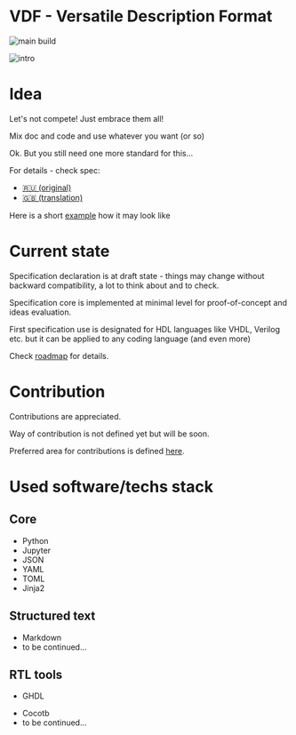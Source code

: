 # VDF - Versatile Description Format

![main build](https://github.com/Godhart/vdf/actions/workflows/python-app.yml/badge.svg)

![intro](https://imgs.xkcd.com/comics/standards.png)

# Idea

Let's not compete! Just embrace them all!

Mix doc and code and use whatever you want (or so)

Ok. But you still need one more standard for this...

For details - check spec:
 - [&#127479;&#127482; (original)](https://github.com/Godhart/vdf/blob/main/spec/vdf_specification_ru.md)
  - [&#127468;&#127463; (translation)](https://github.com/Godhart/vdf/blob/main/spec/vdf_specification_en.md)

Here is a short [example](https://github.com/Godhart/vdf/blob/main/examples/jl-simple/hello-world.ipynb) how it may look like

# Current state

Specification declaration is at draft state - things may change without backward compatibility, a lot to think about and to check.

Specification core is implemented at minimal level for proof-of-concept and ideas evaluation.

First specification use is designated for HDL languages like VHDL, Verilog etc. but it can be applied to any coding language (and even more)

Check [roadmap](https://github.com/Godhart/vdf/blob/main/ROADMAP.md) for details.

# Contribution

Contributions are appreciated.

Way of contribution is not defined yet but will be soon.

Preferred area for contributions is defined [here](https://github.com/Godhart/vdf/blob/main/TODO.md).

# Used software/techs stack

## Core

- Python
- Jupyter
- JSON
- YAML
- TOML
- Jinja2
<!--
TODO:
- Pandoc
-->

## Structured text

- Markdown
- to be continued...

## RTL tools

- GHDL
<!-- - #TODO: Verilator -->
<!-- - #TODO: Icarus -->
- Cocotb
- to be continued...

<!--
TODO:
- wavedrom
- hdelk
- yaml4hdelk
-->
